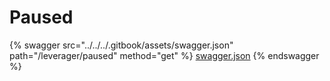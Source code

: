 # Paused

{% swagger src="../../../.gitbook/assets/swagger.json" path="/leverager/paused" method="get" %}
[swagger.json](../../../.gitbook/assets/swagger.json)
{% endswagger %}
